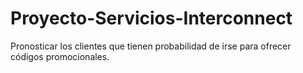 # Proyecto-Servicios-Interconnect
Pronosticar los clientes que tienen probabilidad de irse para ofrecer códigos promocionales.
